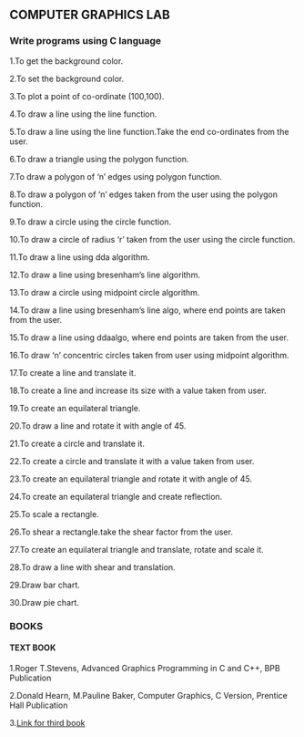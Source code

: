 ## COMPUTER GRAPHICS LAB

### Write programs using C language

1.To get the background color.

2.To set the background color.

3.To plot a point of co-ordinate (100,100).

4.To draw a line using the line function.

5.To draw a line using the line function.Take the end co-ordinates from the user.

6.To draw a triangle using the polygon function.

7.To draw a polygon of ‘n’ edges using polygon function.

8.To draw a polygon of ‘n’ edges taken from the user using the polygon function.

9.To draw a circle using the circle function.

10.To draw a circle of radius ‘r’ taken from the user using the circle function.

11.To draw a line using dda algorithm.

12.To draw a line using bresenham’s line algorithm.

13.To draw a circle using midpoint circle algorithm.

14.To draw a line using bresenham’s line algo, where end points are taken from the user.

15.To draw a line using ddaalgo, where end points are taken from the user.

16.To draw ‘n’ concentric circles taken from user using midpoint algorithm.

17.To create a line and translate it.

18.To create a line and increase its size with a value taken from user.

19.To create an equilateral triangle.

20.To draw a line and rotate it with angle of 45.

21.To create a circle and translate it.

22.To create a circle and translate it with a value taken from user.

23.To create an equilateral triangle and rotate it with angle of 45.

24.To create an equilateral triangle and create reflection.

25.To scale a rectangle.

26.To shear a rectangle.take the shear factor from the user.

27.To create an equilateral triangle and translate, rotate and scale it.

28.To draw a line with shear and translation.

29.Draw bar chart.

30.Draw pie chart.

### BOOKS
#### TEXT BOOK 
1.Roger T.Stevens, Advanced Graphics Programming in C and C++, BPB Publication 

2.Donald Hearn, M.Pauline Baker, Computer Graphics, C Version, Prentice Hall Publication

3.[Link for third book](https://www.programmingsimplified.com/c/graphics)